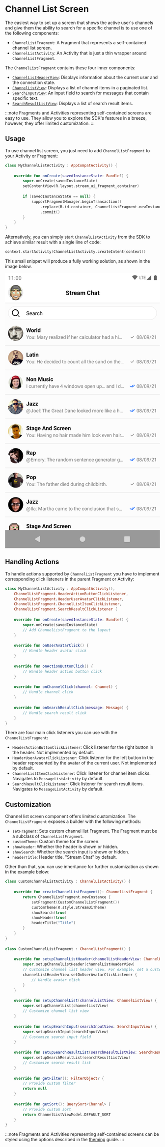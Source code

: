 # Channel List Screen

The easiest way to set up a screen that shows the active user's channels and give them the ability to search for a specific channel is to use one of the following components:

* `ChannelListFragment`: A Fragment that represents a self-contained channel list screen.
* `ChannelListActivity`: An Activity that is just a thin wrapper around `ChannelListFragment`.

The `ChannelListFragment` contains these four inner components:

* [`ChannelListHeaderView`](03-channel-list-header.md): Displays information about the current user and the connection state.
* [`ChannelListView`](02-channel-list.md): Displays a list of channel items in a paginated list.
* [`SearchInputView`](09-search-view.md): An input field to search for messages that contain specific text.
* [`SearchResultListView`](09-search-view.md): Displays a list of search result items.

:::note
Fragments and Activities representing self-contained screens are easy to use. They allow you to explore the SDK's features in a breeze, however, they offer limited customization.
:::

## Usage

To use channel list screen, you just need to add `ChannelListFragment` to your Activity or Fragment:

```kotlin
class MyChannelListActivity : AppCompatActivity() {

    override fun onCreate(savedInstanceState: Bundle?) {
        super.onCreate(savedInstanceState)
        setContentView(R.layout.stream_ui_fragment_container)

        if (savedInstanceState == null) {
            supportFragmentManager.beginTransaction()
                .replace(R.id.container, ChannelListFragment.newInstance())
                .commit()
        }
    }
}
```

Alternatively, you can simply start `ChannelListActivity` from the SDK to achieve similar result with a single line of code:

```kotlin
context.startActivity(ChannelListActivity.createIntent(context))
```

This small snippet will produce a fully working solution, as shown in the image below.

![The Channel List Screen Component](../../assets/channel_list_screen.png)

## Handling Actions

To handle actions supported by `ChannelListFragment` you have to implement corresponding click listeners in the parent Fragment or Activity:

```kotlin
class MyChannelListActivity : AppCompatActivity(), 
    ChannelListFragment.HeaderActionButtonClickListener,
    ChannelListFragment.HeaderUserAvatarClickListener, 
    ChannelListFragment.ChannelListItemClickListener,
    ChannelListFragment.SearchResultClickListener {
  
    override fun onCreate(savedInstanceState: Bundle?) {
        super.onCreate(savedInstanceState)
        // Add ChannelListFragment to the layout
    }

    override fun onUserAvatarClick() {
        // Handle header avatar click
    }

    override fun onActionButtonClick() {
        // Handle header action button click
    }

    override fun onChannelClick(channel: Channel) {
        // Handle channel click
    }

    override fun onSearchResultClick(message: Message) {
        // Handle search result click
    }
}
```

There are four main click listeners you can use with the `ChannelListFragment`:

* `HeaderActionButtonClickListener`: Click listener for the right button in the header. Not implemented by default.
* `HeaderUserAvatarClickListener`: Click listener for the left button in the header represented by the avatar of the current user. Not implemented by default.
* `ChannelListItemClickListener`: Click listener for channel item clicks. Navigates to `MessageListActivity` by default.
* `SearchResultClickListener`: Click listener for search result items. Navigates to `MessageListActivity` by default.

## Customization

Channel list screen component offers limited customization. The `ChannelListFragment` exposes a builder with the following methods: 

* `setFragment`: Sets custom channel list Fragment. The Fragment must be a subclass of `ChannelListFragment`.
* `customTheme`: Custom theme for the screen.
* `showHeader`: Whether the header is shown or hidden.
* `showSearch`: Whether the search input is shown or hidden.
* `headerTitle`: Header title. "Stream Chat" by default.

Other than that, you can use inheritance for further customization as shown in the example below:

```kotlin
class CustomChannelListActivity : ChannelListActivity() {

    override fun createChannelListFragment(): ChannelListFragment {
        return ChannelListFragment.newInstance { 
            setFragment(CustomChannelListFragment())
            customTheme(R.style.StreamUiTheme)
            showSearch(true)
            showHeader(true)
            headerTitle("Title")
        }
    }
}

class CustomChannelListFragment : ChannelListFragment() {

    override fun setupChannelListHeader(channelListHeaderView: ChannelListHeaderView) {
        super.setupChannelListHeader(channelListHeaderView)
        // Customize channel list header view. For example, set a custom avatar click listener:
        channelListHeaderView.setOnUserAvatarClickListener {
            // Handle avatar click
        }
    }

    override fun setupChannelList(channelListView: ChannelListView) {
        super.setupChannelList(channelListView)
        // Customize channel list view
    }

    override fun setupSearchInput(searchInputView: SearchInputView) {
        super.setupSearchInput(searchInputView)
        // Customize search input field
    }

    override fun setupSearchResultList(searchResultListView: SearchResultListView) {
        super.setupSearchResultList(searchResultListView)
        // Customize search result list
    }

    override fun getFilter(): FilterObject? {
        // Provide custom filter
        return null
    }

    override fun getSort(): QuerySort<Channel> {
        // Provide custom sort
        return ChannelListViewModel.DEFAULT_SORT
    }
}
```

:::note
Fragments and Activities representing self-contained screens can be styled using the options described in the [theming](../02-theming.md) guide.
:::
